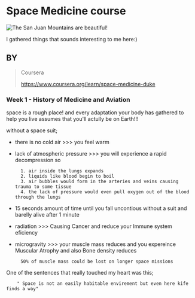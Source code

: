 # Space Medicine course 

![The San Juan Mountains are beautiful!](/assets/images/san-juan-mountains.jpg "San Juan Mountains")

I gathered things that sounds interesting to me here:)

## BY 
> Coursera 
> 
> https://www.coursera.org/learn/space-medicine-duke


### Week 1 - History of Medicine and Aviation

space is a rough place! and every adaptation your body has gathered to help you live assumes that you'll actully be on Earth!!!

without a space suit;

- there is no cold air >>> you feel warm 
- lack of atmospheric pressure >>> you will experience a rapid decompression so 

        1. air inside the lungs expands
        2. liquids like blood begin to boil 
        3. air bubbles would form in the arteries and veins causing trauma to some tissue 
        4. the lack of pressure would even pull oxygen out of the blood through the lungs

- 15 seconds amount of time until you fall uncontious without a suit and barelly alive after 1 minute 
- radiation >>> Causing Cancer and reduce your Immune system eficiency
- microgravity >>> your muscle mass reduces and you expereince Muscular Atrophy and also Bone density reduces

        50% of muscle mass could be lost on longer space missions
        
One of the sentences that really touched my heart was this;

        " Space is not an easily habitable envirement but even here kife finds a way"
        



